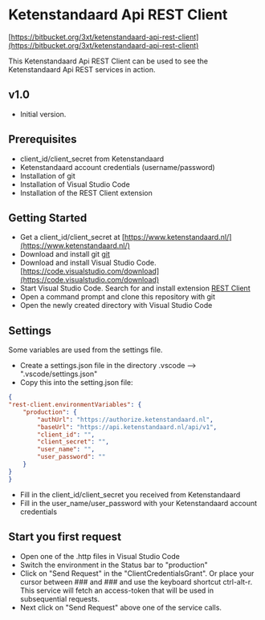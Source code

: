 # Ketenstandaard Api REST Client

[https://bitbucket.org/3xt/ketenstandaard-api-rest-client](https://bitbucket.org/3xt/ketenstandaard-api-rest-client)

This Ketenstandaard Api REST Client can be used to see the Ketenstandaard Api REST services in action.

## v1.0

* Initial version.

## Prerequisites

* client_id/client_secret from Ketenstandaard
* Ketenstandaard account credentials (username/password)
* Installation of git
* Installation of Visual Studio Code
* Installation of the REST Client extension

## Getting Started

* Get a client_id/client_secret at [https://www.ketenstandaard.nl/](https://www.ketenstandaard.nl/)
* Download and install git [git](https://git-scm.com/downloads)
* Download and install Visual Studio Code. [https://code.visualstudio.com/download](https://code.visualstudio.com/download)
* Start Visual Studio Code. Search for and install extension [REST Client](https://marketplace.visualstudio.com/items?itemName=humao.rest-client)
* Open a command prompt and clone this repository with git
* Open the newly created directory with Visual Studio Code

## Settings
Some variables are used from the settings file. 
* Create a settings.json file in the directory .vscode --> ".vscode/settings.json"
* Copy this into the setting.json file:

```json
{
"rest-client.environmentVariables": {
	"production": {
		"authUrl": "https://authorize.ketenstandaard.nl",
		"baseUrl": "https://api.ketenstandaard.nl/api/v1",
		"client_id": "",
		"client_secret": "",
		"user_name": "",
		"user_password": ""
	}
}
}
```
* Fill in the client_id/client_secret you received from Ketenstandaard
* Fill in the user_name/user_password with your Ketenstandaard account credentials

## Start you first request
* Open one of the .http files in Visual Studio Code
* Switch the environment in the Status bar to "production"
* Click on "Send Request" in the "ClientCredentialsGrant". Or place your cursor between ### and ### and use the keyboard shortcut ctrl-alt-r. This service will fetch an access-token that will be used in subsequential requests.
* Next click on "Send Request" above one of the service calls.

